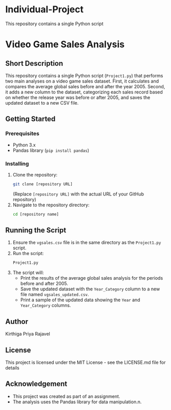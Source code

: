 # Individual-Project
This repository contains a single Python script 
# Video Game Sales Analysis

## Short Description

This repository contains a single Python script (`Project1.py`) that performs two main analyses on a video game sales dataset. First, it calculates and compares the average global sales before and after the year 2005. Second, it adds a new column to the dataset, categorizing each sales record based on whether the release year was before or after 2005, and saves the updated dataset to a new CSV file.

## Getting Started

### Prerequisites

* Python 3.x
* Pandas library (`pip install pandas`)

### Installing

1.  Clone the repository:
    ```bash
    git clone [repository URL]
    ```
    (Replace `[repository URL]` with the actual URL of your GitHub repository)
2.  Navigate to the repository directory:
    ```bash
    cd [repository name]
    ```

## Running the Script

1.  Ensure the `vgsales.csv` file is in the same directory as the `Project1.py` script.
2.  Run the script:
    ```bash
    Project1.py
    ```
3.  The script will:
    * Print the results of the average global sales analysis for the periods before and after 2005.
    * Save the updated dataset with the `Year_Category` column to a new file named `vgsales_updated.csv`.
    * Print a sample of the updated data showing the `Year` and `Year_Category` columns.

## Author

Kirthiga Priya Rajavel 

## License

This project is licensed under the MIT License - see the LICENSE.md file for details

## Acknowledgement

* This project was created as part of an assignment.
* The analysis uses the Pandas library for data manipulation.n.

